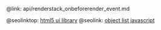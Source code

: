 @link: api/renderstack_onbeforerender_event.md

@seolinktop: [html5 ui library](https://webix.com)
@seolink: [object list javascript](https://webix.com/widget/list/)